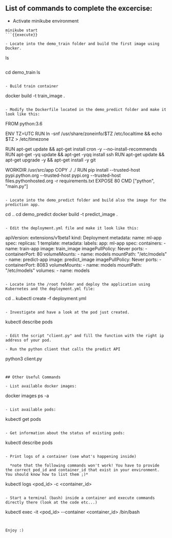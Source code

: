 ## List of commands to complete the excercise:

- Activate minikube environment

```
minikube start
```{{execute}}

- Locate into the demo_train folder and build the first image using Docker.

```
ls
```{{execute}}

```
cd demo_train
ls
```{{execute}}

- Build train container 

```
docker build -t train_image .
```{{execute}}

- Modify the Dockerfile located in the demo_predict folder and make it look like this:

```
FROM python:3.6

ENV TZ=UTC
RUN ln -snf /usr/share/zoneinfo/$TZ /etc/localtime && echo $TZ > /etc/timezone

RUN apt-get update && apt-get install cron -y --no-install-recommends
RUN apt-get -yq update && apt-get -yqq install ssh
RUN apt-get update && apt-get upgrade -y && apt-get install -y git

WORKDIR /usr/src/app
COPY ./ ./
RUN pip install --trusted-host pypi.python.org --trusted-host pypi.org --trusted-host files.pythonhosted.org -r requirements.txt
EXPOSE 80
CMD ["python", "main.py"]
```{{copy}}

- Locate into the demo_predict folder and build also the image for the prediction app.

```
cd ..
cd demo_predict
docker build -t predict_image .
```{{execute}}

- Edit the deployment.yml file and make it look like this:

```
apiVersion: extensions/v1beta1
kind: Deployment
metadata:
  name: ml-app
spec:
  replicas: 1
  template:
    metadata:
      labels:
        app: ml-app
    spec:
      containers:
      - name: train-app
        image: train_image
        imagePullPolicy: Never
        ports:
        - containerPort: 80
        volumeMounts:
        - name: models
          mountPath: "/etc/models"
      - name: predict-app
        image: predict_image
        imagePullPolicy: Never
        ports:
        - containerPort: 8083
        volumeMounts:
        - name: models
          mountPath: "/etc/models"
      volumes:
      - name: models
```{{copy}}

- Locate into the /root folder and deploy the application using Kubernetes and the deployment.yml file:

```
cd ..
kubectl create -f deployment.yml
```{{execute}}

- Investigate and have a look at the pod just created.

```
kubectl describe pods
```{{execute}}

- Edit the script "client.py" and fill the function with the right ip address of your pod.

- Run the python client that calls the predict API

```
python3 client.py
```{{execute}}


## Other Useful Commands

- List available docker images:

```
docker images ps -a
```{{execute}}

- List available pods:

```
kubectl get pods
```{{execute}}

- Get information about the status of existing pods:

```
kubectl describe pods
```{{execute}}

- Print logs of a container (see what's happening inside)

  *note that the following commands won't work! You have to provide the correct pod_id and container_id that exist in your environment. You should know how to list them ;)*

````
kubectl logs <pod_id> -c <container_id>
```{{execute}}

- Start a terminal (bash) inside a container and execute commands directly there (look at the code etc...)

```
kubectl exec -it <pod_id> --container <container_id> /bin/bash
```{{execute}}


Enjoy :)

